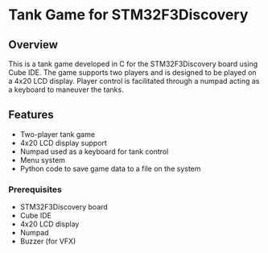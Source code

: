 # Tank Game for STM32F3Discovery


## Overview

This is a tank game developed in C for the STM32F3Discovery board using Cube IDE. The game supports two players and is designed to be played on a 4x20 LCD display. Player control is facilitated through a numpad acting as a keyboard to maneuver the tanks.

## Features

- Two-player tank game
- 4x20 LCD display support
- Numpad used as a keyboard for tank control
- Menu system
- Python code to save game data to a file on the system


### Prerequisites

- STM32F3Discovery board
- Cube IDE
- 4x20 LCD display
- Numpad
- Buzzer (for VFX)
  
